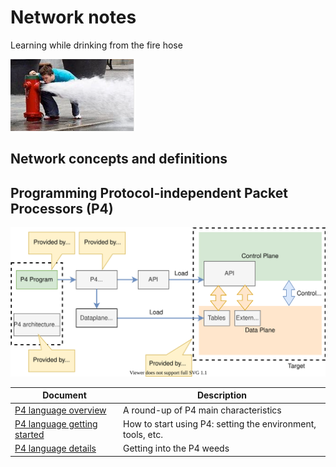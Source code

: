 
# Network notes


Learning while drinking from the fire hose

![robot icon](../../Media/Generic/firehose.PNG)

## Network concepts and definitions


## Programming Protocol-independent Packet Processors (P4)

![pgm-target-via-p4](P4/images/pgm-target-via-p4.svg)


|Document|Description|
|--------|-----------|
|[P4 language overview](P4/p4-language-overview.md)|A round-up of P4 main characteristics|
|[P4 language getting started](P4/p4-language-getting-started.md)| How to start using P4: setting the environment, tools, etc.|
|[P4 language details](P4/p4-language-details.md)| Getting into the P4 weeds|